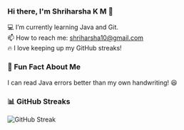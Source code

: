 ### Hi there, I'm Shriharsha K M 👋  

💻 I’m currently learning Java and Git.  
📫 How to reach me: shriharsha10@gmail.com  
🔥 I love keeping up my GitHub streaks!  

### 🌟 Fun Fact About Me  
I can read Java errors better than my own handwriting! 😆  

### 📊 GitHub Streaks  
![GitHub Streak](https://streak-stats.demolab.com/?user=ShriAlt)
 


